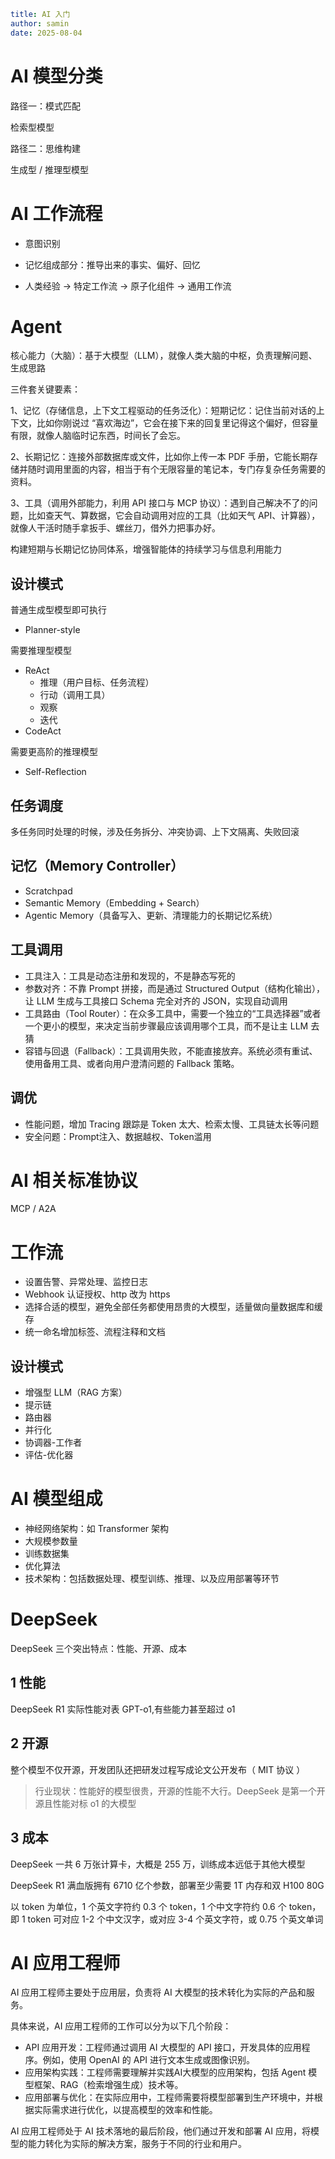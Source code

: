 ```yaml
title: AI 入门
author: samin
date: 2025-08-04
```

# AI 模型分类

路径一：模式匹配

检索型模型

路径二：思维构建

生成型 / 推理型模型

# AI 工作流程

- 意图识别

- 记忆组成部分：推导出来的事实、偏好、回忆

- 人类经验 -> 特定工作流 -> 原子化组件 -> 通用工作流

# Agent

核心能力（大脑）：基于大模型（LLM），就像人类大脑的中枢，负责理解问题、生成思路

三件套关键要素：

1、记忆（存储信息，上下文工程驱动的任务泛化）：短期记忆：记住当前对话的上下文，比如你刚说过 “喜欢海边”，它会在接下来的回复里记得这个偏好，但容量有限，就像人脑临时记东西，时间长了会忘。

2、长期记忆：连接外部数据库或文件，比如你上传一本 PDF 手册，它能长期存储并随时调用里面的内容，相当于有个无限容量的笔记本，专门存复杂任务需要的资料。

3、工具（调用外部能力，利用 API 接口与 MCP 协议）：遇到自己解决不了的问题，比如查天气、算数据，它会自动调用对应的工具（比如天气 API、计算器），就像人干活时随手拿扳手、螺丝刀，借外力把事办好。

构建短期与长期记忆协同体系，增强智能体的持续学习与信息利用能力

## 设计模式

普通生成型模型即可执行
- Planner-style

需要推理型模型
- ReAct
  - 推理（用户目标、任务流程）
  - 行动（调用工具）
  - 观察
  - 迭代
- CodeAct

需要更高阶的推理模型

- Self-Reflection

## 任务调度

多任务同时处理的时候，涉及任务拆分、冲突协调、上下文隔离、失败回滚

## 记忆（Memory Controller）

- Scratchpad
- Semantic Memory（Embedding + Search）
- Agentic Memory（具备写入、更新、清理能力的长期记忆系统）

## 工具调用

- 工具注入：工具是动态注册和发现的，不是静态写死的
- 参数对齐：不靠 Prompt 拼接，而是通过 Structured Output（结构化输出），让 LLM 生成与工具接口 Schema 完全对齐的 JSON，实现自动调用
- 工具路由（Tool Router）：在众多工具中，需要一个独立的“工具选择器”或者一个更小的模型，来决定当前步骤最应该调用哪个工具，而不是让主 LLM 去猜
- 容错与回退（Fallback）：工具调用失败，不能直接放弃。系统必须有重试、使用备用工具、或者向用户澄清问题的 Fallback 策略。

## 调优

- 性能问题，增加 Tracing 跟踪是 Token 太大、检索太慢、工具链太长等问题
- 安全问题：Prompt注入、数据越权、Token滥用

# AI 相关标准协议

MCP / A2A

# 工作流

- 设置告警、异常处理、监控日志
- Webhook 认证授权、http 改为 https
- 选择合适的模型，避免全部任务都使用昂贵的大模型，适量做向量数据库和缓存
- 统一命名增加标签、流程注释和文档

## 设计模式

- 增强型 LLM（RAG 方案）
- 提示链
- 路由器
- 并行化
- 协调器-工作者
- 评估-优化器

# AI 模型组成

- 神经网络架构：如 Transformer 架构
- 大规模参数量
- 训练数据集
- 优化算法
- 技术架构：包括数据处理、模型训练、推理、以及应用部署等环节

# DeepSeek

DeepSeek 三个突出特点：性能、开源、成本

## 1 性能

DeepSeek R1 实际性能对表 GPT-o1,有些能力甚至超过 o1

## 2 开源

整个模型不仅开源，开发团队还把研发过程写成论文公开发布（ MIT 协议 ）

> 行业现状：性能好的模型很贵，开源的性能不大行。DeepSeek 是第一个开源且性能对标 o1 的大模型

## 3 成本

DeepSeek 一共 6 万张计算卡，大概是 255 万，训练成本远低于其他大模型

DeepSeek R1 满血版拥有 6710 亿个参数，部署至少需要 1T 内存和双 H100 80G

以 token 为单位，1 个英文字符约 0.3 个 token，1 个中文字符约 0.6 个 token，即 1 token 可对应 1-2 个中文汉字，或对应 3-4 个英文字符，或 0.75 个英文单词

# AI 应用工程师

AI 应用工程师主要处于应用层，负责将 AI 大模型的技术转化为实际的产品和服务。

具体来说，AI 应用工程师的工作可以分为以下几个阶段：
- API 应用开发：工程师通过调用 AI 大模型的 API 接口，开发具体的应用程序。例如，使用 OpenAI 的 API 进行文本生成或图像识别。
- 应用架构实践：工程师需要理解并实践AI大模型的应用架构，包括 Agent 模型框架、RAG（检索增强生成）技术等。
- 应用部署与优化：在实际应用中，工程师需要将模型部署到生产环境中，并根据实际需求进行优化，以提高模型的效率和性能。

AI 应用工程师处于 AI 技术落地的最后阶段，他们通过开发和部署 AI 应用，将模型的能力转化为实际的解决方案，服务于不同的行业和用户。